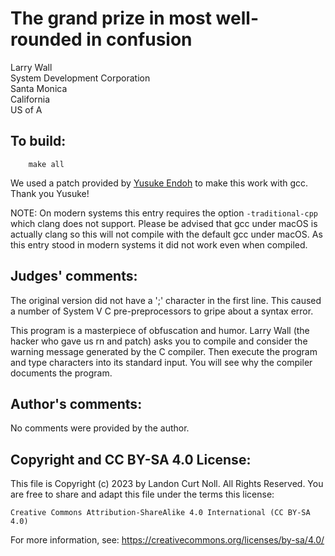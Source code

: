 # The grand prize in most well-rounded in confusion

Larry Wall  
System Development Corporation  
Santa Monica  
California  
US of A  

## To build:

        make all


We used a patch provided by [Yusuke Endoh](/winners.html#Yusuke_Endoh) to make
this work with gcc. Thank you Yusuke!

NOTE: On modern systems this entry requires the option `-traditional-cpp` which
clang does not support. Please be advised that gcc under macOS is actually
clang so this will not compile with the default gcc under macOS. As this entry
stood in modern systems it did not work even when compiled.


## Judges' comments:

The original version did not have a ';' character in the first line.
This caused a number of System V C pre-preprocessors to gripe about a
syntax error.

This program is a masterpiece of obfuscation and humor.  Larry Wall
(the hacker who gave us rn and patch) asks you to compile and consider
the warning message generated by the C compiler.  Then execute the
program and type characters into its standard input.  You will see why
the compiler documents the program.

## Author's comments:

No comments were provided by the author.

## Copyright and CC BY-SA 4.0 License:

This file is Copyright (c) 2023 by Landon Curt Noll.  All Rights Reserved.
You are free to share and adapt this file under the terms this license:

    Creative Commons Attribution-ShareAlike 4.0 International (CC BY-SA 4.0)

For more information, see: https://creativecommons.org/licenses/by-sa/4.0/
